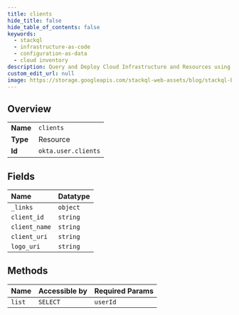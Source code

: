 ```yaml
---
title: clients
hide_title: false
hide_table_of_contents: false
keywords:
  - stackql
  - infrastructure-as-code
  - configuration-as-data
  - cloud inventory
description: Query and Deploy Cloud Infrastructure and Resources using SQL
custom_edit_url: null
image: https://storage.googleapis.com/stackql-web-assets/blog/stackql-blog-post-featured-image.png
---
```

  
    

## Overview
<table><tbody>
<tr><td><b>Name</b></td><td><code>clients</code></td></tr>
<tr><td><b>Type</b></td><td>Resource</td></tr>
<tr><td><b>Id</b></td><td><code>okta.user.clients</code></td></tr>
</tbody></table>

## Fields
| Name | Datatype |
|:-----|:---------|
| `_links` | `object` |
| `client_id` | `string` |
| `client_name` | `string` |
| `client_uri` | `string` |
| `logo_uri` | `string` |
## Methods
| Name | Accessible by | Required Params |
|:-----|:--------------|:----------------|
| `list` | `SELECT` | `userId` |
